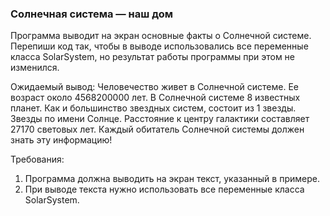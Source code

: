 
### Солнечная система — наш дом

Программа выводит на экран основные факты о Солнечной системе.
Перепиши код так, чтобы в выводе использовались все переменные класса SolarSystem,
но результат работы программы при этом не изменился.

Ожидаемый вывод:
Человечество живет в Солнечной системе.
Ее возраст около 4568200000 лет.
В Солнечной системе 8 известных планет.
Как и большинство звездных систем, состоит из 1 звезды.
Звезды по имени Солнце.
Расстояние к центру галактики составляет 27170 световых лет.
Каждый обитатель Солнечной системы должен знать эту информацию!


Требования:
1.	Программа должна выводить на экран текст, указанный в примере.
2.	При выводе текста нужно использовать все переменные класса SolarSystem.


